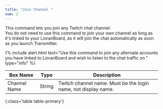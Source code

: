 ```yaml
---
title: "Join Channel "
num: 2
---
```


This command lets you join any Twitch chat channel.\
You do not need to use this command to join your own channel as long as it's linked to your LioranBoard, as it will join the chat automatically as soon as you launch Transmitter.

{% include alert.html text="Use this command to join any alternate accounts you have linked to LioranBoard and wish to listen to the chat traffic on." type="info" %} 

| Box Name | Type | Description | 
|-------|--------|--------
|Channel Name |	String | Twitch channel name. Must be the login name, not display name.
{:class='table table-primary'}









